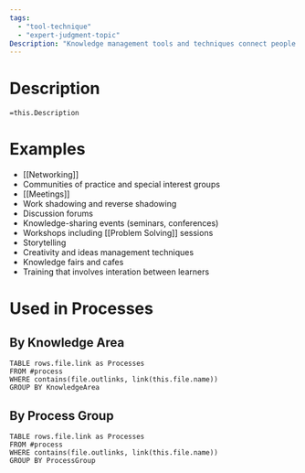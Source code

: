 ```yaml
---
tags:
  - "tool-technique"
  - "expert-judgment-topic"
Description: "Knowledge management tools and techniques connect people so they can work together to create new knowledge, share tacit knowledge, and integrate the knowledge of diverse team members."
---
```

# Description
`=this.Description`
# Examples
- [[Networking]]
- Communities of practice and special interest groups
- [[Meetings]]
- Work shadowing and reverse shadowing
- Discussion forums
- Knowledge-sharing events (seminars, conferences)
- Workshops including [[Problem Solving]] sessions
- Storytelling
- Creativity and ideas management techniques
- Knowledge fairs and cafes
- Training that involves interation between learners

# Used in Processes
## By Knowledge Area
```dataview
TABLE rows.file.link as Processes
FROM #process 
WHERE contains(file.outlinks, link(this.file.name))
GROUP BY KnowledgeArea
```
## By Process Group
```dataview
TABLE rows.file.link as Processes
FROM #process 
WHERE contains(file.outlinks, link(this.file.name))
GROUP BY ProcessGroup
```


